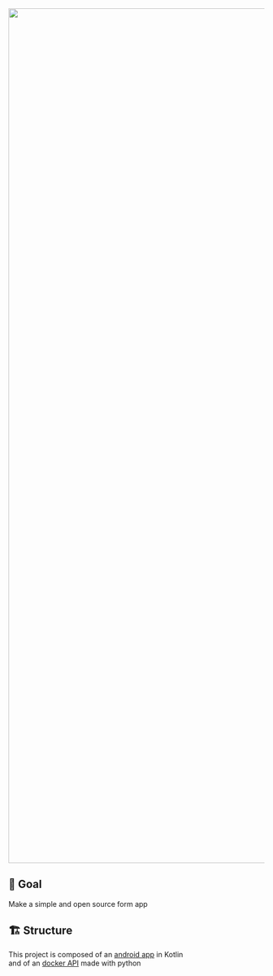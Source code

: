 <div align="center">
<img width="1680" alt="banner" src="https://user-images.githubusercontent.com/37497007/222088501-e59d0bb8-ddc0-4c8b-a1ce-ee60599b8a54.png">
 </div>
 
 
 ## :dart: Goal
 
 Make a simple and open source form app 
 
 
 ## 🏗️ Structure
 
 This project is composed of an [android app](https://github.com/BlaBl-App/BlaBl-App)  in Kotlin<br>
 and of an [docker API](https://github.com/orgs/BlaBl-App/repositories) made with python 
